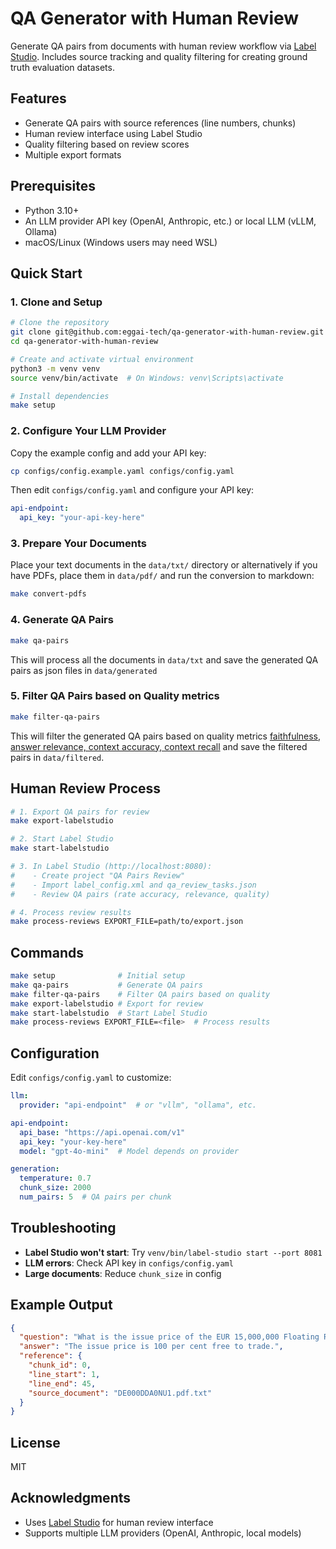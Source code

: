 # QA Generator with Human Review

Generate QA pairs from documents with human review workflow via [Label Studio](https://github.com/HumanSignal/label-studio/). Includes source tracking and quality filtering for creating ground truth evaluation datasets.

## Features

- Generate QA pairs with source references (line numbers, chunks)
- Human review interface using Label Studio
- Quality filtering based on review scores
- Multiple export formats

## Prerequisites

- Python 3.10+
- An LLM provider API key (OpenAI, Anthropic, etc.) or local LLM (vLLM, Ollama)
- macOS/Linux (Windows users may need WSL)

## Quick Start

### 1. Clone and Setup

```bash
# Clone the repository
git clone git@github.com:eggai-tech/qa-generator-with-human-review.git
cd qa-generator-with-human-review

# Create and activate virtual environment
python3 -m venv venv
source venv/bin/activate  # On Windows: venv\Scripts\activate

# Install dependencies
make setup
```

### 2. Configure Your LLM Provider

Copy the example config and add your API key:

```bash
cp configs/config.example.yaml configs/config.yaml
```

Then edit `configs/config.yaml` and configure your API key:

```yaml
api-endpoint:
  api_key: "your-api-key-here"
```

### 3. Prepare Your Documents

Place your text documents in the `data/txt/` directory or alternatively if you have PDFs, place them in `data/pdf/` and run the conversion to markdown:

```bash
make convert-pdfs
```

### 4. Generate QA Pairs

```bash
make qa-pairs
```
This will process all the documents in `data/txt` and save the generated QA pairs as json files in `data/generated`

### 5. Filter QA Pairs based on Quality metrics

```bash
make filter-qa-pairs
```

This will filter the generated QA pairs based on quality metrics [faithfulness, answer relevance, context accuracy, context recall](https://docs.ragas.io/en/v0.1.21/concepts/metrics/) and save the filtered pairs in `data/filtered`.


## Human Review Process

```bash
# 1. Export QA pairs for review
make export-labelstudio

# 2. Start Label Studio
make start-labelstudio

# 3. In Label Studio (http://localhost:8080):
#    - Create project "QA Pairs Review"
#    - Import label_config.xml and qa_review_tasks.json
#    - Review QA pairs (rate accuracy, relevance, quality)

# 4. Process review results
make process-reviews EXPORT_FILE=path/to/export.json
```


## Commands

```bash
make setup              # Initial setup
make qa-pairs           # Generate QA pairs
make filter-qa-pairs    # Filter QA pairs based on quality
make export-labelstudio # Export for review
make start-labelstudio  # Start Label Studio
make process-reviews EXPORT_FILE=<file>  # Process results
```

## Configuration

Edit `configs/config.yaml` to customize:

```yaml
llm:
  provider: "api-endpoint"  # or "vllm", "ollama", etc.

api-endpoint:
  api_base: "https://api.openai.com/v1"
  api_key: "your-key-here"
  model: "gpt-4o-mini"  # Model depends on provider

generation:
  temperature: 0.7
  chunk_size: 2000
  num_pairs: 5  # QA pairs per chunk
```


## Troubleshooting

- **Label Studio won't start**: Try `venv/bin/label-studio start --port 8081`
- **LLM errors**: Check API key in `configs/config.yaml`
- **Large documents**: Reduce `chunk_size` in config


## Example Output

```json
{
  "question": "What is the issue price of the EUR 15,000,000 Floating Rate Preferred Senior Notes?",
  "answer": "The issue price is 100 per cent free to trade.",
  "reference": {
    "chunk_id": 0,
    "line_start": 1,
    "line_end": 45,
    "source_document": "DE000DDA0NU1.pdf.txt"
  }
}
```

## License

MIT

## Acknowledgments

- Uses [Label Studio](https://labelstud.io/) for human review interface
- Supports multiple LLM providers (OpenAI, Anthropic, local models)